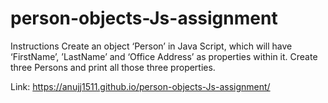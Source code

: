 # person-objects-Js-assignment

Instructions
Create an object ‘Person’ in Java Script,  which will have  ‘FirstName’, ’LastName’ and ‘Office Address’ as properties within it. Create three Persons and print all those three properties.

Link: https://anujj1511.github.io/person-objects-Js-assignment/
